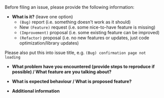Before filing an issue, please provide the following information:

- **What is it?** (leave one option)
    * `(Bug)` report (i.e. something doesn't work as it should)
    * New `(Feature)` request (i.e. some nice-to-have feature is missing)
    * `(Improvement)` proposal (i.e. some existing feature can be improved)
    * `(Refactor)` proposal (i.e. no new features or updates, just code optimization/library updates)

Please also put this into issue title, e.g. `(Bug) confirmation page not loading`

- **What problem have you encountered (provide steps to reproduce if possible) / What feature are you talking about?**


- **What is expected behaviour / What is proposed feature?**


- **Additional information**

